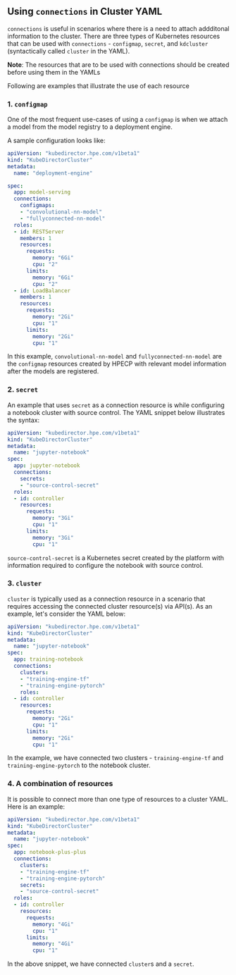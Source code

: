 ## Using `connections` in Cluster YAML

`connections` is useful in scenarios where there is a need to attach addditonal information to the cluster. There are three types of Kubernetes resources that can be used with `connections` - `configmap`, `secret`, and `kdcluster` (syntactically called `cluster` in the YAML).

**Note**: The resources that are to be used with connections should be created before using them in the YAMLs

Following are examples that illustrate the use of each resource

### 1. `configmap`

One of the most frequent use-cases of using a `configmap` is when we attach a model from the model registry to a deployment engine. 

A sample configuration looks like:

```yaml
apiVersion: "kubedirector.hpe.com/v1beta1"
kind: "KubeDirectorCluster"
metadata: 
  name: "deployment-engine"

spec:
  app: model-serving
  connections:
    configmaps:
    - "convolutional-nn-model"
    - "fullyconnected-nn-model"
  roles:
  - id: RESTServer
    members: 1
    resources:
      requests:
        memory: "6Gi"
        cpu: "2"
      limits:
        memory: "6Gi"
        cpu: "2"
  - id: LoadBalancer
    members: 1
    resources:
      requests:
        memory: "2Gi"
        cpu: "1"
      limits:
        memory: "2Gi"
        cpu: "1"           

```

In this example, `convolutional-nn-model` and `fullyconnected-nn-model` are the `configmap` resources created by HPECP with relevant model information after the models are registered.


### 2. `secret`
An example that uses `secret` as a connection resource is while configuring a notebook cluster with source control. The YAML snippet below illustrates the syntax:

```yaml
apiVersion: "kubedirector.hpe.com/v1beta1"
kind: "KubeDirectorCluster"
metadata:
  name: "jupyter-notebook"
spec:
  app: jupyter-notebook
  connections:
    secrets:
    - "source-control-secret"
  roles:
  - id: controller
    resources:
      requests:
        memory: "3Gi"
        cpu: "1"
      limits:
        memory: "3Gi"
        cpu: "1"

```
`source-control-secret` is a Kubernetes secret created by the platform with information required to configure the notebook with source control.


### 3. `cluster`

`cluster` is typically used as a connection resource in a scenario that requires accessing the connected cluster resource(s) via API(s). As an example, let's consider the YAML below:

```yaml
apiVersion: "kubedirector.hpe.com/v1beta1"
kind: "KubeDirectorCluster"
metadata:
  name: "jupyter-notebook"
spec:
  app: training-notebook
  connections:
    clusters:
    - "training-engine-tf"
    - "training-engine-pytorch"
    roles:
  - id: controller
    resources:
      requests:
        memory: "2Gi"
        cpu: "1"
      limits:
        memory: "2Gi"
        cpu: "1"
```

In the example, we have connected two clusters - `training-engine-tf` and `training-engine-pytorch` to the notebook cluster.

### 4. A combination of resources

It is possible to connect more than one type of resources to a cluster YAML. Here is an example:

```yaml
apiVersion: "kubedirector.hpe.com/v1beta1"
kind: "KubeDirectorCluster"
metadata:
  name: "jupyter-notebook"
spec:
  app: notebook-plus-plus
  connections:
    clusters:
    - "training-engine-tf"
    - "training-engine-pytorch"
    secrets:
    - "source-control-secret"
  roles:
  - id: controller
    resources:
      requests:
        memory: "4Gi"
        cpu: "1"
      limits:
        memory: "4Gi"
        cpu: "1"
```
In the above snippet, we have connected `cluster`s and a `secret`.
